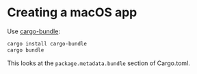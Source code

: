 # Creating a macOS app
Use [cargo-bundle](https://github.com/burtonageo/cargo-bundle):

```sh
cargo install cargo-bundle
cargo bundle
```

This looks at the `package.metadata.bundle` section of Cargo.toml.
